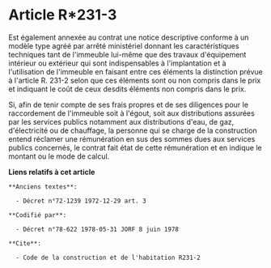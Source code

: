 # Article R*231-3

Est également annexée au contrat une notice descriptive conforme à un modèle type agréé par arrêté ministériel donnant les
caractéristiques techniques tant de l'immeuble lui-même que des travaux d'équipement intérieur ou extérieur qui sont
indispensables à l'implantation et à l'utilisation de l'immeuble en faisant entre ces éléments la distinction prévue à
l'article R. 231-2 selon que ces éléments sont ou non compris dans le prix et indiquant le coût de ceux desdits éléments non
compris dans le prix.

Si, afin de tenir compte de ses frais propres et de ses diligences pour le raccordement de l'immeuble soit à l'égout, soit
aux distributions assurées par les services publics notamment aux distributions d'eau, de gaz, d'électricité ou de chauffage,
la personne qui se charge de la construction entend réclamer une rémunération en sus des sommes dues aux services publics
concernés, le contrat fait état de cette rémunération et en indique le montant ou le mode de calcul.

**Liens relatifs à cet article**

	**Anciens textes**:

	  - Décret n°72-1239 1972-12-29 art. 3

	**Codifié par**:

	  - Décret n°78-622 1978-05-31 JORF 8 juin 1978

	**Cite**:

	  - Code de la construction et de l'habitation R231-2
